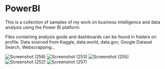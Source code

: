 # PowerBI
This is a collection of samples of my work on business intelligence and data analysis using the Power BI platform.

Files containing analysis guide and dashboards can be found in folders on profile.
Data sourced from Kaggle, data.world, data.gov, Google Dataset Search, Webscrapping...

![Screenshot (256)](https://user-images.githubusercontent.com/69630002/163276686-aed498e2-6bc2-4849-847a-585c166af5c8.png)
![Screenshot (253)](https://user-images.githubusercontent.com/69630002/163276753-733ab25f-6b27-4d54-9905-d34aedf6c121.png)
![Screenshot (255)](https://user-images.githubusercontent.com/69630002/163276772-532915d6-e58c-494a-8cce-ec54256df0d8.png)
![Screenshot (252)](https://user-images.githubusercontent.com/69630002/163276788-c40fdc51-9140-4eb4-835a-84e909569f5e.png)
![Screenshot (257)](https://user-images.githubusercontent.com/69630002/163469794-249cf866-8f65-4f9e-912e-78f1a249ab24.png)
